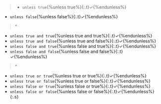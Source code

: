 

>- `unless true`{%unless true%}{:.t}✓{%endunless%}
- `unless false`{%unless false%}{:.t}✓{%endunless%}
>^
- `unless true and true`{%unless true and true%}{:.t}✓{%endunless%}
- `unless true and false`{%unless true and false%}{:.t}✓{%endunless%}
- `unless false and true`{%unless false and true%}{:.t}✓{%endunless%}
- `unless false and false`{%unless false and false%}{:.t}✓{%endunless%}
>^
- `unless true or true`{%unless true or true%}{:.t}✓{%endunless%}
- `unless true or false`{%unless true or false%}{:.t}✓{%endunless%}
- `unless false or true`{%unless false or true%}{:.t}✓{%endunless%}
- `unless false or false`{%unless false or false%}{:.t}✓{%endunless%}
{:.s}
<style>
.s{color:gray}
.s .t{color:green}
</style>
